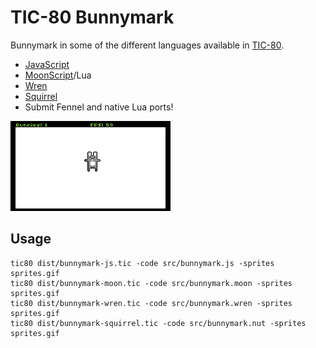 # TIC-80 Bunnymark

Bunnymark in some of the different languages available in [TIC-80](https://tic.compouter).

- [JavaScript](https://tic.computer/play?cart=990)
- [MoonScript](https://tic.computer/play?cart=989)/Lua
- [Wren](https://tic.computer/play?cart=988)
- [Squirrel](https://tic.computer/play?cart=987)
- Submit Fennel and native Lua ports!

![Screen capture](screen.gif)

## Usage

```
tic80 dist/bunnymark-js.tic -code src/bunnymark.js -sprites sprites.gif
tic80 dist/bunnymark-moon.tic -code src/bunnymark.moon -sprites sprites.gif
tic80 dist/bunnymark-wren.tic -code src/bunnymark.wren -sprites sprites.gif
tic80 dist/bunnymark-squirrel.tic -code src/bunnymark.nut -sprites sprites.gif
```
